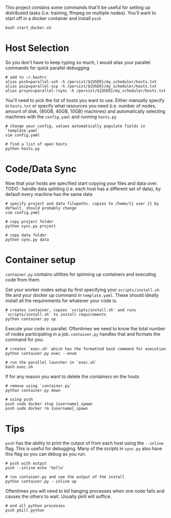 This project contains some commands that'll be useful for setting up distributed tasks (i.e. training, ffmpeg on multiple nodes). You'll want to start off in a docker container and install `pssh`

```
bash start_docker.sh
```
# Host Selection
So you don't have to keep typing so much, I would alias your parallel commands for quick parallel debugging
```
# add to ~/.bashrc
alias pssh=parallel-ssh -h /persist/${USER}/my_scheduler/hosts.txt
alias pscp=parallel-scp -h /persist/${USER}/my_scheduler/hosts.txt
alias prsync=parallel-rsync -h /persist/${USER}/my_scheduler/hosts.txt
```

You'll need to pick the list of hosts you want to use. Either manually specify in `hosts.txt` or specify what resources you need (i.e. number of nodes, amount of disk, {80GB, 40GB, 10GB} machines) and automatically selecting machines with the `config.yaml` and running `hosts.py`

```
# change your config, values automatically populate fields in `template.yaml`
vim config.yaml

# find a list of open hosts
python hosts.py
```

# Code/Data Sync

Now that your hosts are specified start copying your files and data over.
TODO : handle data splitting (i.e. each host has a different set of data), by default every machine has the same data


```
# specify project and data filepaths. copies to /home/{{ user }} by default. should probably change
vim config.yaml

# copy project folder
python sync.py project

# copy data folder
python sync.py data
```

# Container setup

`container.py` contains utilities for spinning up containers and executing code from them.

Get your worker nodes setup by first specifying your `scripts/install.sh` file and your docker up command in `template.yaml`.  These should ideally install all the requirements for whatever your code is. 

```
# creates container, copies `scripts/install.sh` and runs `scripts/install.sh` to install requirements
python container.py up
```

Execute your code in parallel. Oftentimes we need to know the total number of nodes participating in a job. `container.py` handles that and formats the command for you.

```
# creates `exec.sh` which has the formatted bash command for execution
python container.py exec --enum

# run the parallel launcher in `exec.sh`
bash exec.sh
```

If for any reason you want to delete the containers on the hosts

```
# remove using `container.py`
python container.py down

# using pssh
pssh sudo docker stop {username}_spawn
pssh sudo docker rm {username}_spawn
```

# Tips

`pssh` has the ability to print the output of from each host using the `--inline` flag.  This is useful for debugging. Many of the scripts in `sync.py` also have this flag so you can debug as you run.

```
# pssh with output
pssh --inline echo 'hello'

# run container.py and see the output of the install
python container.py --inline up
```

Oftentimes you will need to kill hanging processes when one node fails and causes the others to wait. Usually pkill will suffice.

```
# end all python processes
pssh pkill python
```